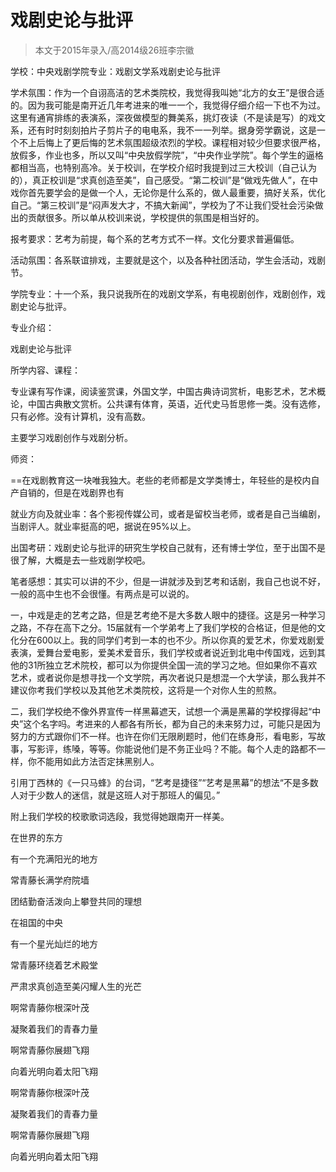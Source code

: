 
# 戏剧史论与批评  

> 本文于2015年录入/高2014级26班李宗徽  

学校：中央戏剧学院专业：戏剧文学系戏剧史论与批评

学术氛围：作为一个自诩高洁的艺术类院校，我觉得我叫她“北方的女王”是很合适的。因为我可能是南开近几年考进来的唯一一个，我觉得仔细介绍一下也不为过。这里有通宵排练的表演系，深夜做模型的舞美系，挑灯夜读（不是读是写）的戏文系，还有时时刻刻拍片子剪片子的电电系，我不一一列举。据身旁学霸说，这是一个不上后悔上了更后悔的艺术氛围超级浓烈的学校。课程相对较少但要求很严格，放假多，作业也多，所以又叫“中央放假学院”，“中央作业学院”。每个学生的逼格都相当高，也特别高冷。关于校训，在学校介绍时我提到过三大校训（自己认为的），真正校训是“求真创造至美”，自己感受。“第二校训”是“做戏先做人”，在中戏你首先要学会的是做一个人，无论你是什么系的，做人最重要，搞好关系，优化自己。“第三校训”是“闷声发大才，不搞大新闻”，学校为了不让我们受社会污染做出的贡献很多。所以单从校训来说，学校提供的氛围是相当好的。

报考要求：艺考为前提，每个系的艺考方式不一样。文化分要求普遍偏低。

活动氛围：各系联谊排戏，主要就是这个，以及各种社团活动，学生会活动，戏剧节。

学院专业：十一个系，我只说我所在的戏剧文学系，有电视剧创作，戏剧创作，戏剧史论与批评。

专业介绍：

戏剧史论与批评

所学内容、课程：

专业课有写作课，阅读鉴赏课，外国文学，中国古典诗词赏析，电影艺术，艺术概论，中国古典散文赏析。公共课有体育，英语，近代史马哲思修一类。没有选修，只有必修。没有计算机，没有高数。

主要学习戏剧创作与戏剧分析。

师资：

==在戏剧教育这一块唯我独大。老些的老师都是文学类博士，年轻些的是校内自产自销的，但是在戏剧界也有

就业方向及就业率：各个影视传媒公司，或者是留校当老师，或者是自己当编剧，当剧评人。就业率挺高的吧，据说在95%以上。

出国考研：戏剧史论与批评的研究生学校自己就有，还有博士学位，至于出国不是很了解，大概是去一些戏剧学校吧。

笔者感想：其实可以讲的不少，但是一讲就涉及到艺考和话剧，我自己也说不好，一般的高中生也不会很懂。有两点是可以说的。

一，中戏是走的艺考之路，但是艺考绝不是大多数人眼中的捷径。这是另一种学习之路，不存在高下之分。15届就有一个学弟考上了我们学校的合格证，但是他的文化分在600以上。我的同学们考到一本的也不少。所以你真的爱艺术，你爱戏剧爱表演，爱舞台爱电影，爱美术爱音乐，我们学校或者说近到北电中传国戏，远到其他的31所独立艺术院校，都可以为你提供全国一流的学习之地。但如果你不喜欢艺术，或者说你是想寻找一个文学院，再次者说只是想混一个大学读，那么我并不建议你考我们学校以及其他艺术类院校，这将是一个对你人生的煎熬。

二，我们学校绝不像外界宣传一样黑幕遮天，试想一个满是黑幕的学校撑得起“中央”这个名字吗。考进来的人都各有所长，都为自己的未来努力过，可能只是因为努力的方式跟你们不一样。也许在你们无限刷题时，他们在练身形，看电影，写故事，写影评，练嗓，等等。你能说他们是不务正业吗？不能。每个人走的路都不一样，你不能用如此方法否定抹黑别人。

引用丁西林的《一只马蜂》的台词，“艺考是捷径”“艺考是黑幕”的想法“不是多数人对于少数人的迷信，就是这班人对于那班人的偏见。”

附上我们学校的校歌歌词选段，我觉得她跟南开一样美。

在世界的东方

有一个充满阳光的地方

常青藤长满学府院墙

团结勤奋活泼向上攀登共同的理想

在祖国的中央

有一个星光灿烂的地方

常青藤环绕着艺术殿堂

严肃求真创造至美闪耀人生的光芒

啊常青藤你根深叶茂

凝聚着我们的青春力量

啊常青藤你展翅飞翔

向着光明向着太阳飞翔

啊常青藤你根深叶茂

凝聚着我们的青春力量

啊常青藤你展翅飞翔

向着光明向着太阳飞翔


